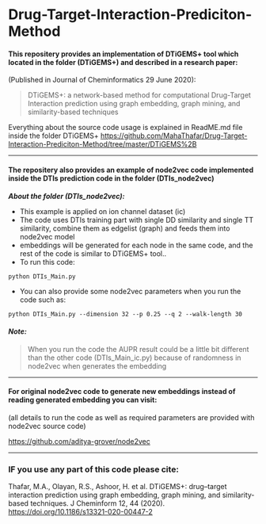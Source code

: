 # Drug-Target-Interaction-Prediciton-Method
 
#### This repositery provides an implementation of DTiGEMS+ tool  which located in the folder (DTiGEMS+) and described in a research paper:
(Published in Journal of Cheminformatics 29 June 2020):

> DTiGEMS+: a network-based method for computational Drug-Target Interaction prediction using graph embedding, graph mining, and similarity-based techniques

Everything about the source code usage is explained in ReadME.md file inside the folder DTiGEMS+
https://github.com/MahaThafar/Drug-Target-Interaction-Prediciton-Method/tree/master/DTiGEMS%2B

---

#### The repositery also provides an example of node2vec code implemented inside the DTIs prediction code in the folder (DTIs_node2vec)

 ***About the folder (DTIs_node2vec):***
 - This example is applied on ion channel dataset (ic)
 - The code uses DTIs training part with single DD similarity and single TT similarity, combine them as edgelist (graph) and feeds them into node2vec model
 - embeddings will be generated for each node in the same code, and the rest of the code is similar to DTiGEMS+ tool..
 - To run this code:
```
python DTIs_Main.py
```
- You can also provide some node2vec parameters when you run the code such as:
```
python DTIs_Main.py --dimension 32 --p 0.25 --q 2 --walk-length 30
```
 
 #### *Note:*
 >  When you run the code the AUPR result could be a little bit different than the other code (DTIs_Main_ic.py) because of randomness in node2vec when generates the embedding
 

---

#### For original node2vec code to generate new embeddings instead of reading generated embedding you can visit:

(all details to run the code as well as required parameters are provided with node2vec source code)

https://github.com/aditya-grover/node2vec

---

### IF you use any part of this code please cite:
Thafar, M.A., Olayan, R.S., Ashoor, H. et al. DTiGEMS+: drug–target interaction prediction using graph embedding, graph mining, and similarity-based techniques. J Cheminform 12, 44 (2020). https://doi.org/10.1186/s13321-020-00447-2
